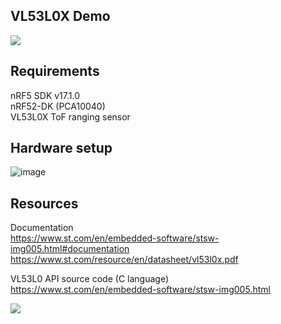 ## VL53L0X Demo
<img src="https://github.com/withpooh/TEST_rep/assets/82919961/9a421815-d333-4cce-9433-4b50d765ad74"> 

## Requirements
nRF5 SDK v17.1.0  
nRF52-DK (PCA10040)  
VL53L0X ToF ranging sensor

## Hardware setup
![image](https://github.com/withpooh/TEST_rep/assets/82919961/80d93584-3b2f-4f64-9bec-4e09976351f3)

## Resources
Documentation  
https://www.st.com/en/embedded-software/stsw-img005.html#documentation
https://www.st.com/resource/en/datasheet/vl53l0x.pdf

VL53L0 API source code (C language)  
https://www.st.com/en/embedded-software/stsw-img005.html

<img src="https://github.com/withpooh/TEST_rep/assets/82919961/dd2ec5d8-f219-4c8a-9bdc-bbb357104daa"> 


